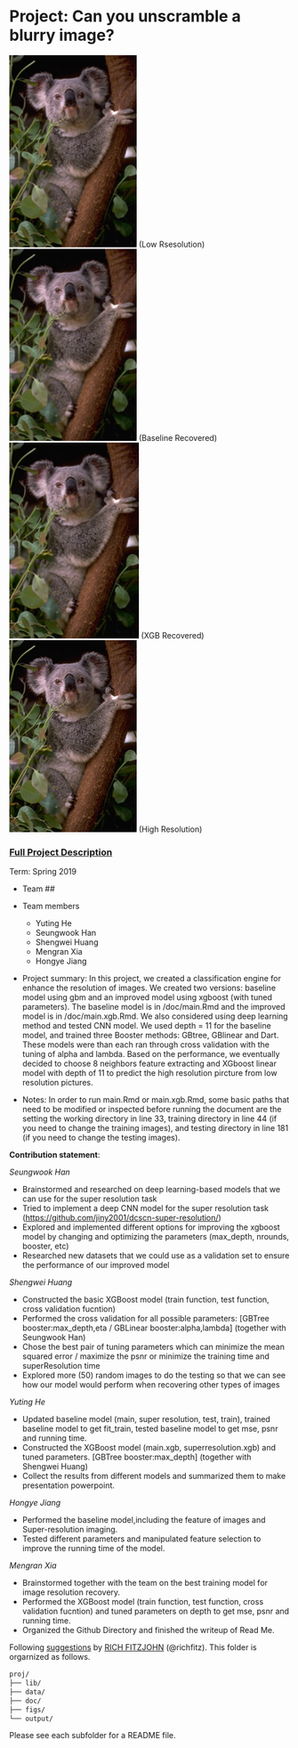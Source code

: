 # Project: Can you unscramble a blurry image? 
![image](figs/Picture1.png)   (Low Rsesolution) ![image](figs/Picture2.png) (Baseline Recovered)
![image](figs/Picture3.png)   (XGB Recovered)   ![image](figs/Picture4.png)   (High Resolution)            

### [Full Project Description](doc/project3_desc.md)

Term: Spring 2019

+ Team ##
+ Team members
	+ Yuting He
	+ Seungwook Han
	+ Shengwei Huang
	+ Mengran Xia
	+ Hongye Jiang

+ Project summary: In this project, we created a classification engine for enhance the resolution of images. We created two versions: baseline model using gbm and an improved model using xgboost (with tuned parameters). The baseline model is in /doc/main.Rmd and the improved model is in /doc/main.xgb.Rmd. We also considered using deep learning method and tested CNN model. We used depth = 11 for the baseline model, and trained three Booster methods: GBtree, GBlinear and Dart. These models were than each ran through cross validation with the tuning of alpha and lambda. Based on the performance, we eventually decided to choose 8 neighbors feature extracting and XGboost linear model with depth of 11 to predict the high resolution pircture from low resolution pictures.

+ Notes: In order to run main.Rmd or main.xgb.Rmd, some basic paths that need to be modified or inspected before running the document are the setting the working directory in line 33, training directory in line 44 (if you need to change the training images), and testing directory in line 181 (if you need to change the testing images).

**Contribution statement**:

*Seungwook Han*
* Brainstormed and researched on deep learning-based models that we can use for the super resolution task
* Tried to implement a deep CNN model for the super resolution task (https://github.com/jiny2001/dcscn-super-resolution/)
* Explored and implemented different options for improving the xgboost model by changing and optimizing the parameters (max_depth, nrounds, booster, etc)
* Researched new datasets that we could use as a validation set to ensure the performance of our improved model

*Shengwei Huang*
* Constructed the basic XGBoost model (train function, test function, cross validation fucntion)
* Performed the cross validation for all possible parameters: [GBTree booster:max_depth,eta / GBLinear booster:alpha,lambda] (together with Seungwook Han)
* Chose the best pair of tuning parameters which can minimize the mean squared error / maximize the psnr or minimize the training time and superResolution time
* Explored more (50) random images to do the testing so that we can see how our model would perform when recovering other types of images

*Yuting He*
* Updated baseline model (main, super resolution, test, train), trained baseline model to get fit_train, tested baseline model to get mse, psnr and running time.
* Constructed the XGBoost model (main.xgb, superresolution.xgb) and tuned parameters. [GBTree booster:max_depth] (together with Shengwei Huang)
* Collect the results from different models and summarized them to make presentation powerpoint.

*Hongye Jiang*
* Performed the baseline model,including the feature of images and Super-resolution imaging.
* Tested different parameters and manipulated feature selection to improve the running time of the model. 

*Mengran Xia*
* Brainstormed together with the team on the best training model for image resolution recovery. 
* Performed the XGBoost model (train function, test function, cross validation fucntion) and tuned parameters on depth to get mse, psnr and running time. 
* Organized the Github Directory and finished the writeup of Read Me. 

Following [suggestions](http://nicercode.github.io/blog/2013-04-05-projects/) by [RICH FITZJOHN](http://nicercode.github.io/about/#Team) (@richfitz). This folder is orgarnized as follows.

```
proj/
├── lib/
├── data/
├── doc/
├── figs/
└── output/
```

Please see each subfolder for a README file.
